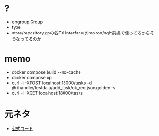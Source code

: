 

# ?
 * errgroup.Group
 * type
 * store/repository.goの各TX Interfaceはjmoiron/sqlx前提で使ってるからそうなってるのか

# memo
 * docker compose build --no-cache
 * docker compose up
 * curl -i -XPOST localhost:18000/tasks -d @./handler/testdata/add_task/ok_req.json.golden -v
 * curl -i -XGET localhost:18000/tasks


# 元ネタ
 * [公式コード](https://github.com/budougumi0617/go_todo_app)